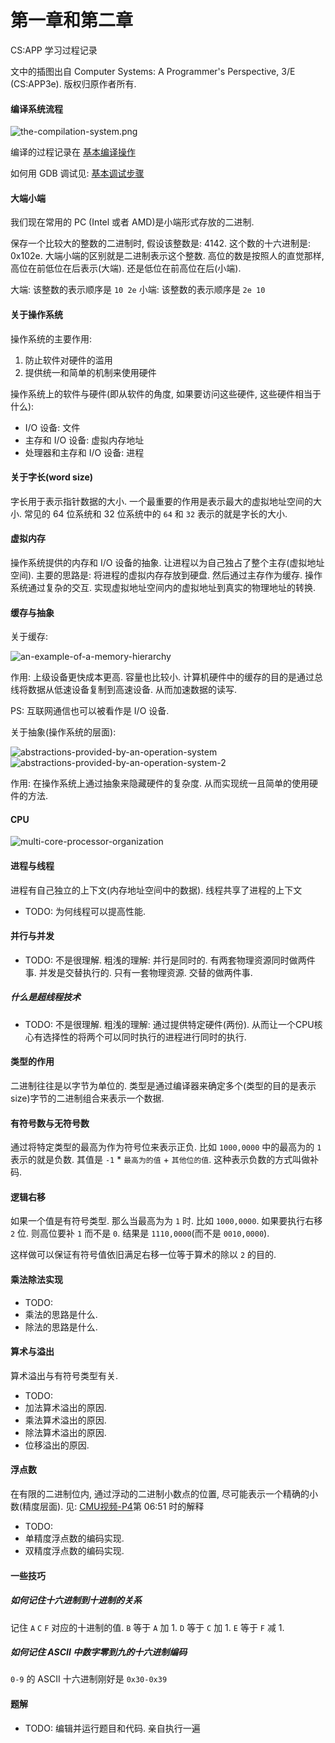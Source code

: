# 第一章和第二章

CS:APP 学习过程记录

文中的插图出自 Computer Systems: A Programmer's Perspective, 3/E (CS:APP3e). 版权归原作者所有.

#### 编译系统流程

![the-compilation-system.png](the-compilation-system.png)

编译的过程记录在 [基本编译操作](https://github.com/jinmiaoluo/cplay/blob/master/example-1-basic-compilation-operations)

如何用 GDB 调试见: [基本调试步骤](https://github.com/jinmiaoluo/cplay/tree/master/example-2-basic-debug-step)

#### 大端小端

我们现在常用的 PC (Intel 或者 AMD)是小端形式存放的二进制.

保存一个比较大的整数的二进制时, 假设该整数是: 4142. 这个数的十六进制是: 0x102e. 大端小端的区别就是二进制表示这个整数. 高位的数是按照人的直觉那样, 高位在前低位在后表示(大端). 还是低位在前高位在后(小端).

大端: 该整数的表示顺序是 `10 2e`
小端: 该整数的表示顺序是 `2e 10`

#### 关于操作系统

操作系统的主要作用:

1. 防止软件对硬件的滥用
2. 提供统一和简单的机制来使用硬件

操作系统上的软件与硬件(即从软件的角度, 如果要访问这些硬件, 这些硬件相当于什么):
- I/O 设备: 文件
- 主存和 I/O 设备: 虚拟内存地址
- 处理器和主存和 I/O 设备: 进程

#### 关于字长(word size)

字长用于表示指针数据的大小. 一个最重要的作用是表示最大的虚拟地址空间的大小. 常见的 64 位系统和 32 位系统中的 `64` 和 `32` 表示的就是字长的大小.

#### 虚拟内存

操作系统提供的内存和 I/O 设备的抽象. 让进程以为自己独占了整个主存(虚拟地址空间). 主要的思路是: 将进程的虚拟内存存放到硬盘. 然后通过主存作为缓存. 操作系统通过复杂的交互. 实现虚拟地址空间内的虚拟地址到真实的物理地址的转换.

#### 缓存与抽象

关于缓存:

![an-example-of-a-memory-hierarchy](an-example-of-a-memory-hierarchy.png)

作用: 上级设备更快成本更高. 容量也比较小. 计算机硬件中的缓存的目的是通过总线将数据从低速设备复制到高速设备. 从而加速数据的读写.

PS: 互联网通信也可以被看作是 I/O 设备.

关于抽象(操作系统的层面):

![abstractions-provided-by-an-operation-system](abstractions-provided-by-an-operation-system.png)
![abstractions-provided-by-an-operation-system-2](abstractions-provided-by-an-operation-system-2.png)

作用: 在操作系统上通过抽象来隐藏硬件的复杂度. 从而实现统一且简单的使用硬件的方法.

#### CPU

![multi-core-processor-organization](multi-core-processor-organization.png)

#### 进程与线程

进程有自己独立的上下文(内存地址空间中的数据).
线程共享了进程的上下文

- TODO: 为何线程可以提高性能.

#### 并行与并发

- TODO: 不是很理解. 粗浅的理解: 并行是同时的. 有两套物理资源同时做两件事. 并发是交替执行的. 只有一套物理资源. 交替的做两件事.

##### 什么是超线程技术

- TODO: 不是很理解. 粗浅的理解: 通过提供特定硬件(两份). 从而让一个CPU核心有选择性的将两个可以同时执行的进程进行同时的执行.

#### 类型的作用

二进制往往是以字节为单位的. 类型是通过编译器来确定多个(类型的目的是表示 size)字节的二进制组合来表示一个数据.

#### 有符号数与无符号数

通过将特定类型的最高为作为符号位来表示正负. 比如 `1000,0000` 中的最高为的 `1` 表示的就是负数. 其值是 `-1` * `最高为的值` + `其他位的值`. 这种表示负数的方式叫做补码.

#### 逻辑右移

如果一个值是有符号类型. 那么当最高为为 `1` 时. 比如 `1000,0000`. 如果要执行右移 `2` 位. 则高位要补 `1` 而不是 `0`. 结果是 `1110,0000`(而不是 `0010,0000`).

这样做可以保证有符号值依旧满足右移一位等于算术的除以 `2` 的目的.

#### 乘法除法实现

- TODO:
- 乘法的思路是什么.
- 除法的思路是什么.

#### 算术与溢出

算术溢出与有符号类型有关.

- TODO:
- 加法算术溢出的原因.
- 乘法算术溢出的原因.
- 除法算术溢出的原因.
- 位移溢出的原因.

#### 浮点数

在有限的二进制位内, 通过浮动的二进制小数点的位置, 尽可能表示一个精确的小数(精度层面). 见: [CMU视频-P4](https://www.bilibili.com/video/BV1iW411d7hd?p=4)第 06:51 时的解释

- TODO:
- 单精度浮点数的编码实现.
- 双精度浮点数的编码实现.

#### 一些技巧

##### 如何记住十六进制到十进制的关系

记住 `A` `C` `F` 对应的十进制的值. `B` 等于 `A` 加 1. `D` 等于 `C` 加 1. `E` 等于 `F` 减 1.

##### 如何记住 ASCII 中数字零到九的十六进制编码

`0-9` 的 ASCII 十六进制刚好是 `0x30-0x39`

#### 题解

- TODO: 编辑并运行题目和代码. 亲自执行一遍
